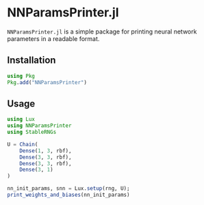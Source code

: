 # NNParamsPrinter.jl

`NNParamsPrinter.jl` is a simple package for printing neural network parameters in a readable format.

## Installation

```julia
using Pkg
Pkg.add("NNParamsPrinter")
```

## Usage

```julia
using Lux
using NNParamsPrinter
using StableRNGs

U = Chain(
    Dense(1, 3, rbf),
    Dense(3, 3, rbf),
    Dense(3, 3, rbf),
    Dense(3, 1)
)

nn_init_params, snn = Lux.setup(rng, U);
print_weights_and_biases(nn_init_params)
```